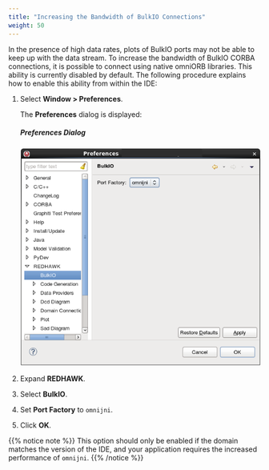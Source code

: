 ```yaml
---
title: "Increasing the Bandwidth of BulkIO Connections"
weight: 50
---
```


In the presence of high data rates, plots of BulkIO ports may not be able to keep up with the data stream. To increase the bandwidth of BulkIO CORBA connections, it is possible to connect using native omniORB libraries. This ability is currently disabled by default. The following procedure explains how to enable this ability from within the IDE:

1.  Select **Window  >  Preferences**.

    The **Preferences** dialog is displayed:

    ##### Preferences Dialog
    ![Preferences Dialog](../images/bulkioprefs.png)

2.  Expand **REDHAWK**.

3.  Select **BulkIO**.

4.  Set **Port Factory** to `omnijni`.

5.  Click **OK**.

{{% notice note %}}
This option should only be enabled if the domain matches the version of the IDE, and your application requires the increased performance of `omnijni`.
{{% /notice %}}

